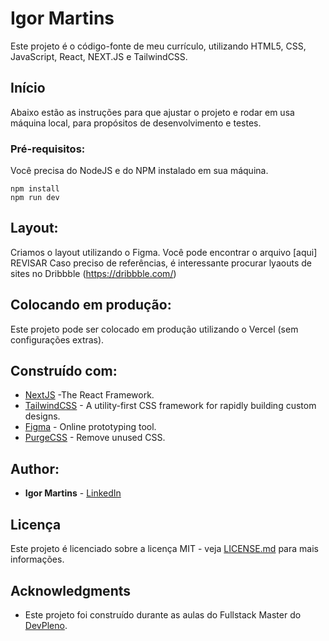 # Igor Martins

Este projeto é o código-fonte de meu currículo, utilizando HTML5, CSS, JavaScript, React, NEXT.JS e TailwindCSS.

## Início

Abaixo estão as instruções para que ajustar o projeto e rodar em usa máquina local, para propósitos de desenvolvimento e testes.

### Pré-requisitos:

Você precisa do NodeJS e do NPM instalado em sua máquina.

```
npm install
npm run dev
```

## Layout:

Criamos o layout utilizando o Figma. Você pode encontrar o arquivo [aqui]
REVISAR
Caso preciso de referências, é interessante procurar lyaouts de sites no Dribbble (https://dribbble.com/)

## Colocando em produção:

Este projeto pode ser colocado em produção utilizando o Vercel (sem configurações extras).

## Construído com:

* [NextJS](https://nextjs.org/) -The React Framework.
* [TailwindCSS](https://tailwindcss.com/) - A utility-first CSS framework for
rapidly building custom designs.
* [Figma](https://figma.com/) - Online prototyping tool.
* [PurgeCSS](https://purgecss.com/) - Remove unused CSS. 

## Author:

* **Igor Martins** - [LinkedIn](https://www.linkedin.com/in/igormpmartins/)


## Licença

Este projeto é licenciado sobre a licença MIT - veja [LICENSE.md](LICENSE.md) para mais informações.

## Acknowledgments

* Este projeto foi construído durante as aulas do Fullstack Master do [DevPleno](https://devpleno.com).